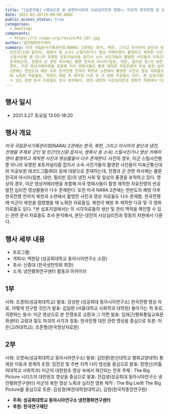 ```yaml
---
title: "[심포지엄] <영상으로 본 냉전아시아의 사상심리전과 정동>: 미군의 한국전쟁 및 냉전 영상을 중심으로"
date: 2021-03-26T15:00:00.000Z
public_access_status: true
categories:
  - meetings
components:
  - https://r2.ccwps.org/resize/R1-187.jpg
author: 냉전평화연구센터
summary: 미국 국립문서기록관리청(NARA) 2관에는 한국, 북한, 그리고 아시아의 분단과 냉전, 전쟁을 주제로 군인 및
  민간인(신문·잡지사, 영화사 등 소속) 스틸사진가나 영상 카메라맨이 촬영하고 제작한 사진과 영상물들이 다수 존재한다. 사진의 경우, 미군
  스틸사진병 뿐 아니라 유명한 포토저널리즘 잡지사 소속 사진가들이 촬영한 사진들이 미육군통신대와 미공보원 레코드그룹(RG) 등에 대량으로
  존재하는데, 전쟁과 군 관련 피사체는 물론 한국과 아시아(일본, 대만, 필리핀 등)의 냉전 사회 및 일상의 풍경을 포착하고 있다. 영상의
  경우, 미군 영상카메라맨을 포함해 미국 영화사들이 촬영 제작한 자유진영의 반공 발전 심리전 영상물들이 다수 존재한다. 또한 미국 NARA
  2관에는 한반도의 해방 이후 한국전쟁 전까지 북한과 소련에서 촬영한 사진과 영상 자료들도 다수 존재함. 한국전쟁 때 미군이 북한을 점령했을
  때 노획한 자료들임. 북한이 해방 후 제작한 다큐 및 극 영화 자료들도 있다. 본 심포지엄에서는 이 시각자료들의 생산 및 관리 맥락을 확인할
  수 있는 관련 문서 자료들도 조사 분석해서, 분단-냉전의 사상심리전과 정동의 차원에서 다룬다.
---
```

## 행사 일시

* 2021.3.27. 토요일 13:00-18:20 

## 행사 개요

*미국 국립문서기록관리청(NARA) 2관에는 한국, 북한, 그리고 아시아의 분단과 냉전, 전쟁을 주제로 군인 및 민간인(신문·잡지사, 영화사 등 소속) 스틸사진가나 영상 카메라맨이 촬영하고 제작한 사진과 영상물들이 다수 존재한다.* 
사진의 경우, 미군 스틸사진병 뿐 아니라 유명한 포토저널리즘 잡지사 소속 사진가들이 촬영한 사진들이 미육군통신대와 미공보원 레코드그룹(RG) 등에 대량으로 존재하는데, 전쟁과 군 관련 피사체는 물론 한국과 아시아(일본, 대만, 필리핀 등)의 냉전 사회 및 일상의 풍경을 포착하고 있다. 영상의 경우, 미군 영상카메라맨을 포함해 미국 영화사들이 촬영 제작한 자유진영의 반공 발전 심리전 영상물들이 다수 존재한다. 또한 미국 NARA 2관에는 한반도의 해방 이후 한국전쟁 전까지 북한과 소련에서 촬영한 사진과 영상 자료들도 다수 존재함. 한국전쟁 때 미군이 북한을 점령했을 때 노획한 자료들임. 북한이 해방 후 제작한 다큐 및 극 영화 자료들도 있다. 
*본 심포지엄에서는 이 시각자료들의 생산 및 관리 맥락을 확인할 수 있는 관련 문서 자료들도 조사 분석해서, 분단-냉전의 사상심리전과 정동의 차원에서 다룬다. 

## 행사 세부 내용
  
- 프로그램:
- 개회사: 백원담 (성공회대학교 동아시아연구소 소장)
- 축사: 신종대 (한국냉전학회 회장)
- 소개: 냉전평화연구센터 활동과 아카이브

## 1부

사회: 조경희(성공회대학교)
발표: 강성현 (성공회대 동아시아연구소) 한국전쟁 영상 자료, 어떻게 연구할 것인가
발표: 김일환 (서울대학교 사회학과 대학원) 돌아가는 적 포로, 귀환하는 용사: 미군 영상으로 본 전쟁포로 교환과 그 이면
발표: 임재근(평화통일교육문화센터) 교량과 철도 파괴의 사각과 정동: 한국전쟁 대전 관련 영상을 중심으로
토론: 허은(고려대학교), 조준형(한국영상자료원)

## 2부

사회: 오영숙(성공회대학교 동아시아연구소)
발표: 김민환(한신대학교 평화교양대학) 통제된 이동과 경계의 조정: 임진강 및 주변 지역 다리 영상을 중심으로
발표: 정영신(카톨릭대학교 사회학과) 미군의 대한원조 영상 속에서 재건되는 전후 주체 : The Big Picture 시리즈의 대한원조 영상을 중심으로
발표: 전갑생(성공회대 동아시아연구소 냉전평화연구센터) 미군의 북한 영상 노획과 심리전 영화 제작 : The Big Lie와 The Big Picture를 중심으로
토론: 김성경(북한대학원대학교), 김원(한국학중앙연구원)

* **주최: 성공회대학교 동아시아연구소 냉전평화연구센터** 
* **후원: 한국연구재단**